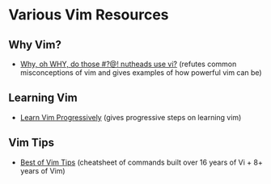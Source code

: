 # Various Vim Resources

## Why Vim?

- [Why, oh WHY, do those #?@! nutheads use
  vi?](http://www.viemu.com/a-why-vi-vim.html) (refutes common misconceptions of
  vim and gives examples of how powerful vim can be)

## Learning Vim

- [Learn Vim
  Progressively](http://yannesposito.com/Scratch/en/blog/Learn-Vim-Progressively/)
  (gives progressive steps on learning vim)

## Vim Tips

- [Best of Vim Tips](http://rayninfo.co.uk/vimtips.html) (cheatsheet of commands
  built over 16 years of Vi + 8+ years of Vim)
